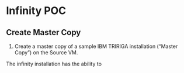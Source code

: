 # Infinity  POC

## Create Master Copy

 1. Create a master copy of a sample IBM TRIRIGA installation
(“Master Copy”) on the Source VM.

The infinity installation has the ability to


<!--stackedit_data:
eyJoaXN0b3J5IjpbMjg1OTA5OTEyLDEyOTMxOTg0NTJdfQ==
-->